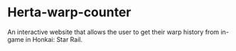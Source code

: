 # Herta-warp-counter
An interactive website that allows the user to get their warp history from in-game in Honkai: Star Rail.
